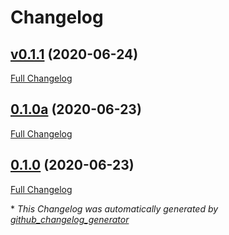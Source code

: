 # Changelog

## [v0.1.1](https://github.com/agpenton/homebrew-chef-provision/tree/v0.1.1) (2020-06-24)

[Full Changelog](https://github.com/agpenton/homebrew-chef-provision/compare/0.1.0a...v0.1.1)

## [0.1.0a](https://github.com/agpenton/homebrew-chef-provision/tree/0.1.0a) (2020-06-23)

[Full Changelog](https://github.com/agpenton/homebrew-chef-provision/compare/0.1.0...0.1.0a)

## [0.1.0](https://github.com/agpenton/homebrew-chef-provision/tree/0.1.0) (2020-06-23)

[Full Changelog](https://github.com/agpenton/homebrew-chef-provision/compare/e7ffb8b3f3814a4cbce2d367d6213d18c1f28a63...0.1.0)



\* *This Changelog was automatically generated by [github_changelog_generator](https://github.com/github-changelog-generator/github-changelog-generator)*
